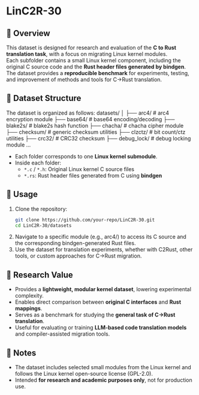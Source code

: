 # LinC2R-30

## 📖 Overview
This dataset is designed for research and evaluation of the **C to Rust translation task**, with a focus on migrating Linux kernel modules.  
Each subfolder contains a small Linux kernel component, including the original C source code and the **Rust header files generated by bindgen**.  
The dataset provides a **reproducible benchmark** for experiments, testing, and improvement of methods and tools for C→Rust translation.

## 📂 Dataset Structure
The dataset is organized as follows:
datasets/
│
├── arc4/ # arc4 encryption module
├── base64/ # base64 encoding/decoding
├── blake2s/ # blake2s hash function
├── chacha/ # chacha cipher module
├── checksum/ # generic checksum utilities
├── clzctz/ # bit count/ctz utilities
├── crc32/ # CRC32 checksum
├── debug_lock/ # debug locking module
...


- Each folder corresponds to one **Linux kernel submodule**.  
- Inside each folder:
  - `*.c` / `*.h`: Original Linux kernel C source files  
  - `*.rs`: Rust header files generated from C using **bindgen**  

## 🔧 Usage
1. Clone the repository:
   ```bash
   git clone https://github.com/your-repo/LinC2R-30.git
   cd LinC2R-30/datasets
   ```
2. Navigate to a specific module (e.g., arc4/) to access its C source and the corresponding bindgen-generated Rust files.
3. Use the dataset for translation experiments, whether with C2Rust, other tools, or custom approaches for C→Rust migration.

## 🎯 Research Value
- Provides a **lightweight, modular kernel dataset**, lowering experimental complexity.  
- Enables direct comparison between **original C interfaces** and **Rust mappings**.  
- Serves as a benchmark for studying the **general task of C→Rust translation**.  
- Useful for evaluating or training **LLM-based code translation models** and compiler-assisted migration tools.  

## 📌 Notes
- The dataset includes selected small modules from the Linux kernel and follows the Linux kernel open-source license (GPL-2.0).  
- Intended **for research and academic purposes only**, not for production use.  
